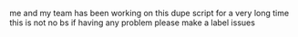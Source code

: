 me and my team has been working on this dupe script for a very long time this is not no bs if having any problem please make a label issues

